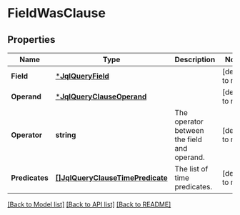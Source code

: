# FieldWasClause

## Properties
Name | Type | Description | Notes
------------ | ------------- | ------------- | -------------
**Field** | [***JqlQueryField**](JqlQueryField.md) |  | [default to null]
**Operand** | [***JqlQueryClauseOperand**](JqlQueryClauseOperand.md) |  | [default to null]
**Operator** | **string** | The operator between the field and operand. | [default to null]
**Predicates** | [**[]JqlQueryClauseTimePredicate**](JqlQueryClauseTimePredicate.md) | The list of time predicates. | [default to null]

[[Back to Model list]](../README.md#documentation-for-models) [[Back to API list]](../README.md#documentation-for-api-endpoints) [[Back to README]](../README.md)

